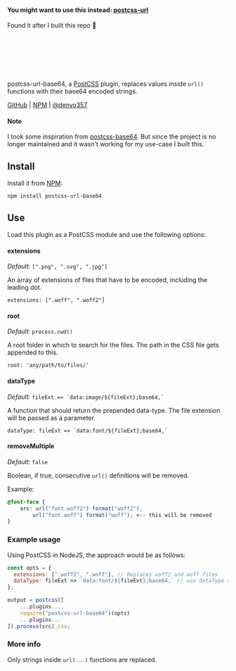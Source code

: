 #### You might want to use this instead: [postcss-url](https://github.com/postcss/postcss-url)
Found it after I built this repo 🙈


<br/><br/><br/><br/><br/><br/>
postcss-url-base64, a [PostCSS](https://github.com/postcss/postcss/) plugin, replaces values inside `url()` functions with their base64 encoded strings.

[GitHub](https://github.com/schadenn/postcss-base64) | [NPM](https://www.npmjs.com/package/postcss-url-base64) | [@denyo357](https://twitter.com/denyo357)

#### Note
I took some inspiration from [postcss-base64](https://github.com/jelmerdemaat/postcss-base64). But since the project is no longer maintained and it wasn't working for my use-case I built this.

## Install

Install it from [NPM](https://www.npmjs.com/package/postcss-url-base64):

```
npm install postcss-url-base64
```

## Use

Load this plugin as a PostCSS module and use the following options:

#### extensions

_Default:_ `[".png", ".svg", ".jpg"]`

An array of extensions of files that have to be encoded, including the leading dot.

`extensions: [".woff", ".woff2"]`

#### root

_Default:_ `process.cwd()`

A root folder in which to search for the files. The path in the CSS file gets appended to this.

`root: 'any/path/to/files/'`

#### dataType

_Default:_ `` fileExt => `data:image/${fileExt};base64,` ``

A function that should return the prepended data-type. The file extension will be passed as a parameter.

`` dataType: fileExt => `data:font/${fileExt};base64,` ``

#### removeMultiple

_Default:_ `false`

Boolean, if true, consecutive `url()` definitions will be removed.

Example:

```css
@font-face {
    src: url("font.woff2") format("woff2"),
        url("font.woff") format("woff"); <-- this will be removed
}
```

### Example usage

Using PostCSS in NodeJS, the approach would be as follows:

```js
const opts = {
  extensions: [".woff2", ".woff"], // Replaces woff2 and woff files
  dataType: fileExt => `data:font/${fileExt};base64,` // use dataType specifying font
};

output = postcss([
    ...plugins...,
    require("postcss-url-base64")(opts)
    ...plugins...
]).process(src).css;
```

### More info

Only strings inside `url(...)` functions are replaced.
